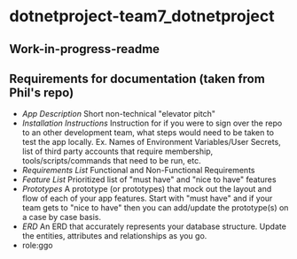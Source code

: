 # dotnetproject-team7_dotnetproject

## Work-in-progress-readme

## Requirements for documentation (taken from Phil's repo)

-   _App Description_
    Short non-technical "elevator pitch"
-   _Installation Instructions_
    Instruction for if you were to sign over the repo to an other development team, what steps would need to be taken to test the app locally. Ex. Names of Environment Variables/User Secrets, list of third party accounts that require membership, tools/scripts/commands that need to be run, etc.
-   _Requirements List_
    Functional and Non-Functional Requirements
-   _Feature List_
    Prioritized list of "must have" and "nice to have" features
-   _Prototypes_
    A prototype (or prototypes) that mock out the layout and flow of each of your app features. Start with "must have" and if your team gets to "nice to have" then you can add/update the prototype(s) on a case by case basis.
-   _ERD_
    An ERD that accurately represents your database structure. Update the entities, attributes and relationships as you go.
-   role:ggo
